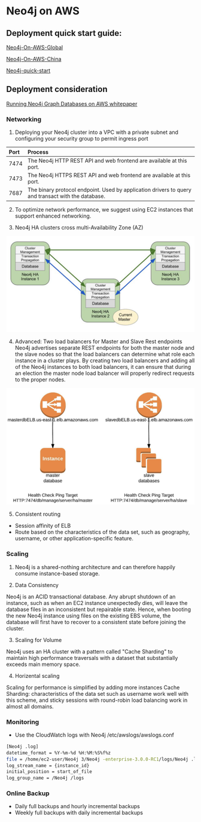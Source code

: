 # Neo4j on AWS

## Deployment quick start guide:
[Neo4j-On-AWS-Global](database/neo4j/Neo4j-On-AWS-Global.md)

[Neo4j-On-AWS-China](database/neo4j/Neo4j-On-AWS-China.md)

[Neo4j-quick-start](database/neo4j/Neo4j-quick-start.md)


## Deployment consideration

[Running Neo4j Graph Databases on AWS whitepaper](https://d0.awsstatic.com/whitepapers/Database/neo4j-graph-databases-aws.pdf)

### Networking

1. Deploying your Neo4j cluster into a VPC with a private subnet and configuring your security group to permit ingress port

| Port | Process |
| :--- | :---    |
|7474  | The Neo4j HTTP REST API and web frontend are available at this port. |
|7473  | The Neo4j HTTPS REST API and web frontend are available at this port. |
|7687  | The binary protocol endpoint. Used by application drivers to query and transact with the database. |

2. To optimize network performance, we suggest using EC2 instances that support enhanced networking.

3. Neo4j HA clusters cross multi-Availability Zone (AZ)

![Noe4j-HA-Cluster](media/Noe4j-HA-Cluster.png)

4. Advanced: Two load balancers for Master and Slave Rest endpoints
Neo4j advertises separate REST endpoints for both the master node and the slave nodes so that the load balancers can determine what role each instance in a cluster plays. By creating two load balancers and adding all of the Neo4j instances to both load balancers, it can ensure that during an election the master node load balancer will properly redirect requests to the proper nodes.

![Neo4j cluster REST endpoints for the master node and the slave nodes](media/Neo4jCluster-RestEndpoint-4-Master-Slave.png)

5. Consistent routing
- Session affinity of ELB
- Route based on the characteristics of the data set, such as geography, username, or other application-specific feature.

### Scaling
1. Neo4j is a shared-nothing architecture and can therefore happily consume instance-based storage.

2. Data Consistency

Neo4j is an ACID transactional database. Any abrupt shutdown of an instance, such as when an EC2 instance unexpectedly dies, will leave the database files in an inconsistent but repairable state. Hence, when booting the new Neo4j instance using files on the existing EBS volume, the database will first have to recover to a consistent state before joining the cluster.

3. Scaling for Volume

Neo4j uses an HA cluster with a pattern called "Cache Sharding" to maintain high performance traversals with a dataset that substantially exceeds main memory space.

4. Horizental scaling

Scaling for performance is simplified by adding more instances
Cache Sharding: characteristics of the data set such as username work well with this scheme, and sticky sessions with round-robin load balancing work in almost all domains.

### Monitoring
- Use the CloudWatch logs with Neo4j /etc/awslogs/awslogs.conf
```bash
[Neo4j .log]
datetime_format = %Y-%m-%d %H:%M:%S%f%z
file = /home/ec2-user/Neo4j 3/Neo4j -enterprise-3.0.0-RC1/logs/Neo4j .log
log_stream_name = {instance_id}
initial_position = start_of_file
log_group_name = /Neo4j /logs
```

### Online Backup
- Daily full backups and hourly incremental backups
- Weekly full backups with daily incremental backups

